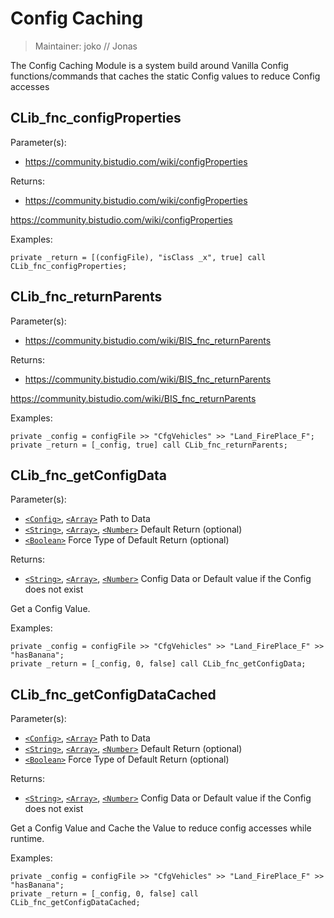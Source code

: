 # Config Caching

> Maintainer: joko // Jonas

The Config Caching Module is a system build around Vanilla Config functions/commands that caches the static Config values to reduce Config accesses


## CLib_fnc_configProperties

Parameter(s):
* https://community.bistudio.com/wiki/configProperties

Returns:
* https://community.bistudio.com/wiki/configProperties

https://community.bistudio.com/wiki/configProperties

Examples:
```sqf
private _return = [(configFile), "isClass _x", true] call CLib_fnc_configProperties;
```

## CLib_fnc_returnParents

Parameter(s):
* https://community.bistudio.com/wiki/BIS_fnc_returnParents

Returns:
* https://community.bistudio.com/wiki/BIS_fnc_returnParents

https://community.bistudio.com/wiki/BIS_fnc_returnParents

Examples:
```sqf
private _config = configFile >> "CfgVehicles" >> "Land_FirePlace_F";
private _return = [_config, true] call CLib_fnc_returnParents;
```

## CLib_fnc_getConfigData

Parameter(s):
* [`<Config>`], [`<Array>`] Path to Data
* [`<String>`], [`<Array>`], [`<Number>`] Default Return (optional)
* [`<Boolean>`] Force Type of Default Return (optional)

Returns:
* [`<String>`], [`<Array>`], [`<Number>`] Config Data or Default value if the Config does not exist

Get a Config Value.

Examples:
```sqf
private _config = configFile >> "CfgVehicles" >> "Land_FirePlace_F" >> "hasBanana";
private _return = [_config, 0, false] call CLib_fnc_getConfigData;
```

## CLib_fnc_getConfigDataCached

Parameter(s):
* [`<Config>`], [`<Array>`] Path to Data
* [`<String>`], [`<Array>`], [`<Number>`] Default Return (optional)
* [`<Boolean>`] Force Type of Default Return (optional)

Returns:
* [`<String>`], [`<Array>`], [`<Number>`] Config Data or Default value if the Config does not exist

Get a Config Value and Cache the Value to reduce config accesses while runtime.

Examples:
```sqf
private _config = configFile >> "CfgVehicles" >> "Land_FirePlace_F" >> "hasBanana";
private _return = [_config, 0, false] call CLib_fnc_getConfigDataCached;
```

[`<Control>`]: https://community.bistudio.com/wiki/Control
[`<Anything>`]: https://community.bistudio.com/wiki/Anything
[`<Config>`]: https://community.bistudio.com/wiki/Config
[`<Object>`]: https://community.bistudio.com/wiki/Object
[`<String>`]: https://community.bistudio.com/wiki/String
[`<Number>`]: https://community.bistudio.com/wiki/Number
[`<Array>`]: https://community.bistudio.com/wiki/Array
[`<Position>`]: https://community.bistudio.com/wiki/Position
[`<Color>`]: https://community.bistudio.com/wiki/Color
[`<Boolean>`]: https://community.bistudio.com/wiki/Boolean
[`<Code>`]: https://community.bistudio.com/wiki/Code
[`<Group>`]: https://community.bistudio.com/wiki/Group
[`<Location>`]: https://community.bistudio.com/wiki/Location
[`<Structured Text>`]: https://community.bistudio.com/wiki/Structured_Text
[`<Waypoint>`]: https://community.bistudio.com/wiki/Waypoint
[`<Task>`]: https://community.bistudio.com/wiki/Task
